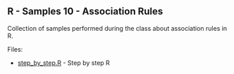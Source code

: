 R - Samples 10 - Association Rules
----------------------------------

Collection of samples performed during the class about association rules in R.

Files: 

 * [step_by_step.R](step_by_step.R) - Step by step R
 
